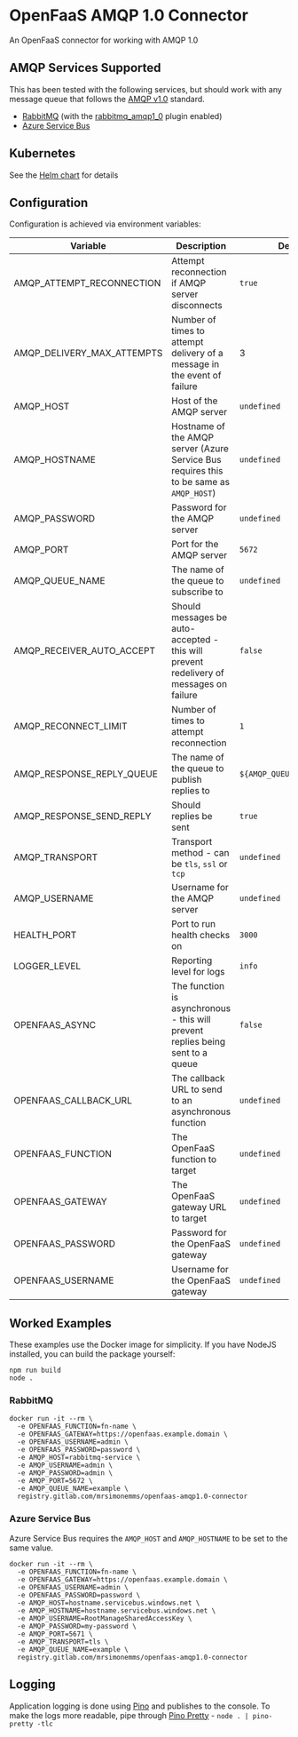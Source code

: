 # OpenFaaS AMQP 1.0 Connector

An OpenFaaS connector for working with AMQP 1.0

## AMQP Services Supported

This has been tested with the following services, but should work with any message queue that follows the 
[AMQP v1.0](https://www.amqp.org/resources/specifications) standard. 

 - [RabbitMQ](https://www.rabbitmq.com/) (with the [rabbitmq_amqp1_0](https://github.com/rabbitmq/rabbitmq-server/tree/master/deps/rabbitmq_amqp1_0) plugin enabled)
 - [Azure Service Bus](https://docs.microsoft.com/en-us/azure/service-bus-messaging/service-bus-messaging-overview)

## Kubernetes 

See the [Helm chart](/chart/openfaas-amqp1.0-connector) for details

## Configuration

Configuration is achieved via environment variables:

| Variable | Description | Default |
|---|---|---|
| AMQP_ATTEMPT_RECONNECTION | Attempt reconnection if AMQP server disconnects | `true` |
| AMQP_DELIVERY_MAX_ATTEMPTS | Number of times to attempt delivery of a message in the event of failure | 3 |
| AMQP_HOST | Host of the AMQP server | `undefined` |
| AMQP_HOSTNAME | Hostname of the AMQP server (Azure Service Bus requires this to be same as `AMQP_HOST`) | `undefined` |
| AMQP_PASSWORD | Password for the AMQP server | `undefined` |
| AMQP_PORT | Port for the AMQP server | `5672` |
| AMQP_QUEUE_NAME | The name of the queue to subscribe to | `undefined` |
| AMQP_RECEIVER_AUTO_ACCEPT | Should messages be auto-accepted - this will prevent redelivery of messages on failure | `false` |
| AMQP_RECONNECT_LIMIT | Number of times to attempt reconnection | `1` |
| AMQP_RESPONSE_REPLY_QUEUE | The name of the queue to publish replies to | `${AMQP_QUEUE_NAME}_reply` |
| AMQP_RESPONSE_SEND_REPLY | Should replies be sent | `true` |
| AMQP_TRANSPORT | Transport method - can be `tls`, `ssl` or `tcp` | `undefined` |
| AMQP_USERNAME | Username for the AMQP server | `undefined` |
| HEALTH_PORT | Port to run health checks on | `3000` |
| LOGGER_LEVEL | Reporting level for logs | `info` |
| OPENFAAS_ASYNC | The function is asynchronous - this will prevent replies being sent to a queue | `false` |
| OPENFAAS_CALLBACK_URL | The callback URL to send to an asynchronous function | `undefined` |
| OPENFAAS_FUNCTION | The OpenFaaS function to target | `undefined` |
| OPENFAAS_GATEWAY | The OpenFaaS gateway URL to target | `undefined` |
| OPENFAAS_PASSWORD | Password for the OpenFaaS gateway | `undefined` |
| OPENFAAS_USERNAME | Username for the OpenFaaS gateway | `undefined` |

## Worked Examples

These examples use the Docker image for simplicity. If you have NodeJS installed, you can build the package yourself:

```shell
npm run build
node .
```

### RabbitMQ

```shell
docker run -it --rm \
  -e OPENFAAS_FUNCTION=fn-name \
  -e OPENFAAS_GATEWAY=https://openfaas.example.domain \
  -e OPENFAAS_USERNAME=admin \
  -e OPENFAAS_PASSWORD=password \
  -e AMQP_HOST=rabbitmq-service \
  -e AMQP_USERNAME=admin \
  -e AMQP_PASSWORD=admin \
  -e AMQP_PORT=5672 \
  -e AMQP_QUEUE_NAME=example \
  registry.gitlab.com/mrsimonemms/openfaas-amqp1.0-connector
```

### Azure Service Bus

Azure Service Bus requires the `AMQP_HOST` and `AMQP_HOSTNAME` to be set to the same value.

```shell
docker run -it --rm \
  -e OPENFAAS_FUNCTION=fn-name \
  -e OPENFAAS_GATEWAY=https://openfaas.example.domain \
  -e OPENFAAS_USERNAME=admin \
  -e OPENFAAS_PASSWORD=password \
  -e AMQP_HOST=hostname.servicebus.windows.net \
  -e AMQP_HOSTNAME=hostname.servicebus.windows.net \
  -e AMQP_USERNAME=RootManageSharedAccessKey \
  -e AMQP_PASSWORD=my-password \
  -e AMQP_PORT=5671 \
  -e AMQP_TRANSPORT=tls \
  -e AMQP_QUEUE_NAME=example \
  registry.gitlab.com/mrsimonemms/openfaas-amqp1.0-connector
```

## Logging

Application logging is done using [Pino](https://getpino.io) and publishes to the console. To make the logs more readable,
pipe through [Pino Pretty](https://github.com/pinojs/pino-pretty) - `node . | pino-pretty -tlc`
